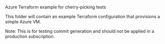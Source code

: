 Azure Terraform example for cherry-picking tests

This folder will contain an example Terraform configuration that provisions a simple Azure VM.

Note: This is for testing commit generation and should not be applied in a production subscription.
